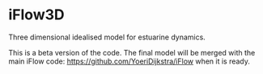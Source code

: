 # iFlow3D
Three dimensional idealised model for estuarine dynamics.

This is a beta version of the code. 
The final model will be merged with the main iFlow code: https://github.com/YoeriDijkstra/iFlow when it is ready.
